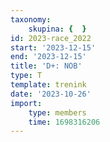 ```yaml
---
taxonomy:
    skupina: {  }
id: 2023-race_2022
start: '2023-12-15'
end: '2023-12-15'
title: 'D+: NOB'
type: T
template: trenink
date: '2023-10-26'
import:
    type: members
    time: 1698316206
---
```


